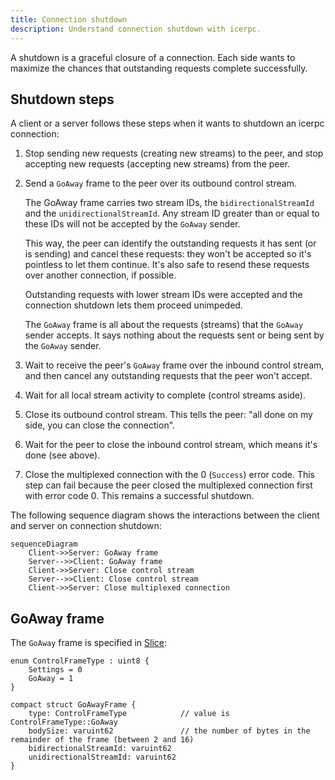 ```yaml
---
title: Connection shutdown
description: Understand connection shutdown with icerpc.
---
```


A shutdown is a graceful closure of a connection. Each side wants to maximize the chances that outstanding requests
complete successfully.

## Shutdown steps

A client or a server follows these steps when it wants to shutdown an icerpc connection:

1. Stop sending new requests (creating new streams) to the peer, and stop accepting new requests (accepting new streams)
from the peer.

2. Send a `GoAway` frame to the peer over its outbound control stream.

    The GoAway frame carries two stream IDs, the `bidirectionalStreamId` and the `unidirectionalStreamId`. Any stream
    ID greater than or equal to these IDs will not be accepted by the `GoAway` sender.

    This way, the peer can identify the outstanding requests it has sent (or is sending) and cancel these requests: they
    won't be accepted so it's pointless to let them continue. It's also safe to resend these requests over another
    connection, if possible.

    Outstanding requests with lower stream IDs were accepted and the connection shutdown lets them proceed unimpeded.

    The `GoAway` frame is all about the requests (streams) that the `GoAway` sender accepts. It says nothing about the
    requests sent or being sent by the `GoAway` sender.

3. Wait to receive the peer's `GoAway` frame over the inbound control stream, and then cancel any outstanding requests
that the peer won't accept.

4. Wait for all local stream activity to complete (control streams aside).

5. Close its outbound control stream. This tells the peer: "all done on my side, you can close the connection".

6. Wait for the peer to close the inbound control stream, which means it's done (see above).

7. Close the multiplexed connection with the 0 (`Success`) error code.
This step can fail because the peer closed the multiplexed connection first with error code 0. This remains a successful
shutdown.

The following sequence diagram shows the interactions between the client and server on connection shutdown:

```mermaid
sequenceDiagram
    Client->>Server: GoAway frame
    Server-->>Client: GoAway frame
    Client->>Server: Close control stream
    Server-->>Client: Close control stream
    Client->>Server: Close multiplexed connection
```

## GoAway frame

The `GoAway` frame is specified in [Slice][slice]:

```slice
enum ControlFrameType : uint8 {
    Settings = 0
    GoAway = 1
}

compact struct GoAwayFrame {
    type: ControlFrameType            // value is ControlFrameType::GoAway
    bodySize: varuint62               // the number of bytes in the remainder of the frame (between 2 and 16)
    bidirectionalStreamId: varuint62
    unidirectionalStreamId: varuint62
}
```

[slice]: ../../slice2
